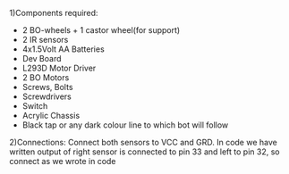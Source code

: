 1)Components required:
 * 2 BO-wheels + 1 castor wheel(for support)
 * 2 IR sensors
 * 4x1.5Volt AA Batteries
 * Dev Board
 * L293D Motor Driver
 * 2 BO Motors
 * Screws, Bolts
 * Screwdrivers
 * Switch
 * Acrylic Chassis
 * Black tap or any dark colour line to which bot will follow

2)Connections:
  Connect both sensors to VCC and GRD.
  In code we have written output of right sensor is connected to pin 33 and left to pin 32, so connect as we wrote in code
